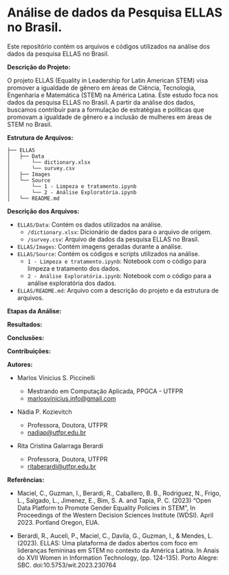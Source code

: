 # Análise de dados da Pesquisa ELLAS no Brasil.

Este repositório contém os arquivos e códigos utilizados na análise dos dados da pesquisa ELLAS no Brasil.

**Descrição do Projeto:**

O projeto ELLAS (Equality in Leadership for Latin American STEM) visa promover a igualdade de gênero em áreas de Ciência, Tecnologia, Engenharia e Matemática (STEM) na América Latina. Este estudo foca nos dados da pesquisa ELLAS no Brasil. A partir da análise dos dados, buscamos contribuir para a formulação de estratégias e políticas que promovam a igualdade de gênero e a inclusão de mulheres em áreas de STEM no Brasil.

**Estrutura de Arquivos:**

```
├── ELLAS
│   ├── Data
│       └── dictionary.xlsx
│       └── survey.csv
│   ├── Images
│   └── Source
│       └── 1 - Limpeza e tratamento.ipynb
│       └── 2 - Análise Exploratória.ipynb
│   └── README.md
```

**Descrição dos Arquivos:**

- `ELLAS/Data`: Contém os dados utilizados na análise.
  - `/dictionary.xlsx`: Dicionário de dados para o arquivo de origem.
  - `/survey.csv`: Arquivo de dados da pesquisa ELLAS no Brasil.
- `ELLAS/Images`: Contém imagens geradas durante a análise.
- `ELLAS/Source`: Contém os códigos e scripts utilizados na análise.
  - `1 - Limpeza e tratamento.ipynb`: Notebook com o código para limpeza e tratamento dos dados.
  - `2 - Análise Exploratória.ipynb`: Notebook com o código para a análise exploratória dos dados.
- `ELLAS/README.md`: Arquivo com a descrição do projeto e da estrutura de arquivos.

**Etapas da Análise:**


**Resultados:**


**Conclusões:**


**Contribuições:**


**Autores:**

- Marlos Vinicius S. Piccinelli
  - Mestrando em Computação Aplicada, PPGCA - UTFPR
  - marlosvinicius.info@gmail.com

- Nádia P. Kozievitch
  - Professora, Doutora, UTFPR
  - nadiap@utfpr.edu.br

- Rita Cristina Galarraga Berardi
  - Professora, Doutora, UTFPR 
  - ritaberardi@utfpr.edu.br

**Referências:**

- Maciel, C., Guzman, I., Berardi, R., Caballero, B. B., Rodriguez, N., Frigo, L., Salgado, L., Jimenez, E., Bim, S. A. and Tapia, P. C. (2023) “Open Data Platform to Promote Gender Equality Policies in STEM”, In Proceedings of the Western Decision Sciences Institute (WDSI). April 2023. Portland Oregon, EUA.

- Berardi, R., Auceli, P., Maciel, C., Davila, G., Guzman, I., & Mendes, L. (2023). ELLAS: Uma plataforma de dados abertos com foco em lideranças femininas em STEM no contexto da América Latina. In Anais do XVII Women in Information Technology, (pp. 124-135). Porto Alegre: SBC. doi:10.5753/wit.2023.230764